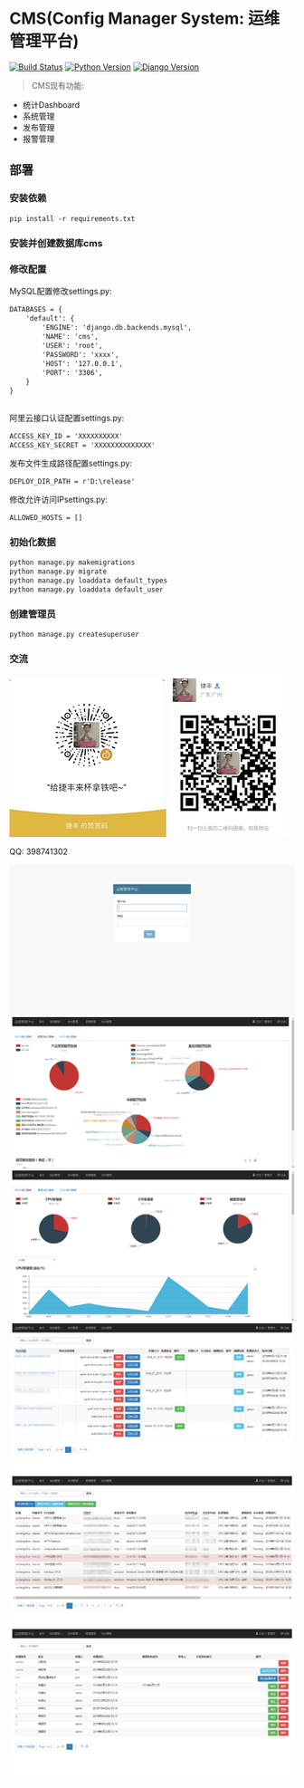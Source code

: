 CMS(Config Manager System: 运维管理平台)
==============================================

[![Build Status](https://img.shields.io/travis/rust-lang/rust.svg)](https://img.shields.io/travis/rust-lang/rust.svg)
[![Python Version](https://img.shields.io/badge/Python--2.7-paasing-green.svg)](https://img.shields.io/badge/Python--2.7-paasing-green.svg)
[![Django Version](https://img.shields.io/badge/Django--1.11.15-paasing-green.svg)](https://img.shields.io/badge/Django--1.11.15-paasing-green.svg)

> CMS现有功能:

- 统计Dashboard
- 系统管理
- 发布管理
- 报警管理

## 部署

### 安装依赖

```
pip install -r requirements.txt
```

### 安装并创建数据库cms


### 修改配置


MySQL配置修改settings.py:

```
DATABASES = {
    'default': {
        'ENGINE': 'django.db.backends.mysql',
        'NAME': 'cms',
        'USER': 'root',
        'PASSWORD': 'xxxx',
        'HOST': '127.0.0.1',
        'PORT': '3306',
    }
}


```

阿里云接口认证配置settings.py:
```
ACCESS_KEY_ID = 'XXXXXXXXXX'
ACCESS_KEY_SECRET = 'XXXXXXXXXXXXXX'

```


发布文件生成路径配置settings.py:
```
DEPLOY_DIR_PATH = r'D:\release'

```

修改允许访问IPsettings.py:
```
ALLOWED_HOSTS = []

```


### 初始化数据
```
python manage.py makemigrations
python manage.py migrate
python manage.py loaddata default_types
python manage.py loaddata default_user

```


### 创建管理员

```
python manage.py createsuperuser
```

### 交流
![赞赏](https://raw.githubusercontent.com/CJFJack/ConfigManager/master/doc/images/wxzs.png)
![微信](https://raw.githubusercontent.com/CJFJack/ConfigManager/master/doc/images/wx.png)

QQ: 398741302

![cms](https://raw.githubusercontent.com/CJFJack/ConfigManager/master/doc/images/login.png)
![cms](https://raw.githubusercontent.com/CJFJack/ConfigManager/master/doc/images/acs_alarm_report.png)
![cms](https://raw.githubusercontent.com/CJFJack/ConfigManager/master/doc/images/acs_rds_report.png)
![cms](https://raw.githubusercontent.com/CJFJack/ConfigManager/master/doc/images/cms_config_manager.png)
![cms](https://raw.githubusercontent.com/CJFJack/ConfigManager/master/doc/images/cms_ecs_manager.png)
![cms](https://raw.githubusercontent.com/CJFJack/ConfigManager/master/doc/images/cms_deploy_apply.png)
